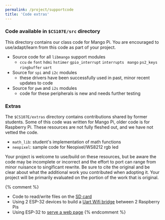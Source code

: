 ```yaml
---
permalink: /project/supportcode
title: 'Code extras'
---
```


### Code available in `$CS107E/src` directory
This directory contains our class code for Mango Pi. You are encouraged to use/adapt/learn from this code as part of your project.
- Source code for all `libmango` support modules
    - `ccu` `de` `font` `hdmi` `hstimer` `gpio_interrupt` `interrupts ` `mango` `ps2_keys` `ringbuffer` `uart`
- Source for `spi` and `i2c` modules
    - these drivers have been successfully used in past, minor recent updates to code
- Source for `pwm` and `i2s` modules
    - code for these peripherals is new and needs further testing

### Extras

The `$CS107E/extras` directory contains contributions shared by former students. Some of this code was written for Mango Pi, older code is for Raspberry Pi. These resources are not fully fleshed out, and we have not vetted the code.
- `math_lib`: student's implementation of math functions
- `neopixel`: sample code for Neopixel/WS8212 rgb led

Your project is welcome to use/build on these resources, but be aware the code may be incomplete or incorrect and the effort to port can range from minor nuisance to singificant rewrite.  Be sure to cite the original and be clear about what the additional work you contributed when adopting it. Your project will be primarily evaluated on the portion of the work that is original.

{% comment %}
- Code to read/write files on the [SD card](extras/sd_library)
- Using 2 ESP-32 devices to build a [Uart Wifi bridge](extras/uart-wifi-bridge) between 2 Raspberry Pis
- Using ESP-32 to [serve a web page](extras/webpage)
{% endcomment %}